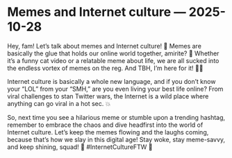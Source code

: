 # Memes and Internet culture — 2025-10-28

Hey, fam! Let’s talk about memes and Internet culture! 🌟 Memes are basically the glue that holds our online world together, amirite? 🤣 Whether it’s a funny cat video or a relatable meme about life, we are all sucked into the endless vortex of memes on the reg. And TBH, I’m here for it! 🙌🏼

Internet culture is basically a whole new language, and if you don’t know your “LOL” from your “SMH,” are you even living your best life online? From viral challenges to stan Twitter wars, the Internet is a wild place where anything can go viral in a hot sec. 💥

So, next time you see a hilarious meme or stumble upon a trending hashtag, remember to embrace the chaos and dive headfirst into the world of Internet culture. Let’s keep the memes flowing and the laughs coming, because that’s how we slay in this digital age! Stay woke, stay meme-savvy, and keep shining, squad! 💫 #InternetCultureFTW 🚀